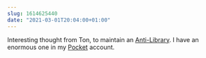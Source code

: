 ```yaml
---
slug: 1614625440
date: "2021-03-01T20:04:00+01:00"
---
```


Interesting thought from Ton, to maintain an [Anti-Library](https://www.zylstra.org/blog/2021/02/surfacing-my-anti-library/). I have an enormous one in my [Pocket](https://getpocket.com/) account.
